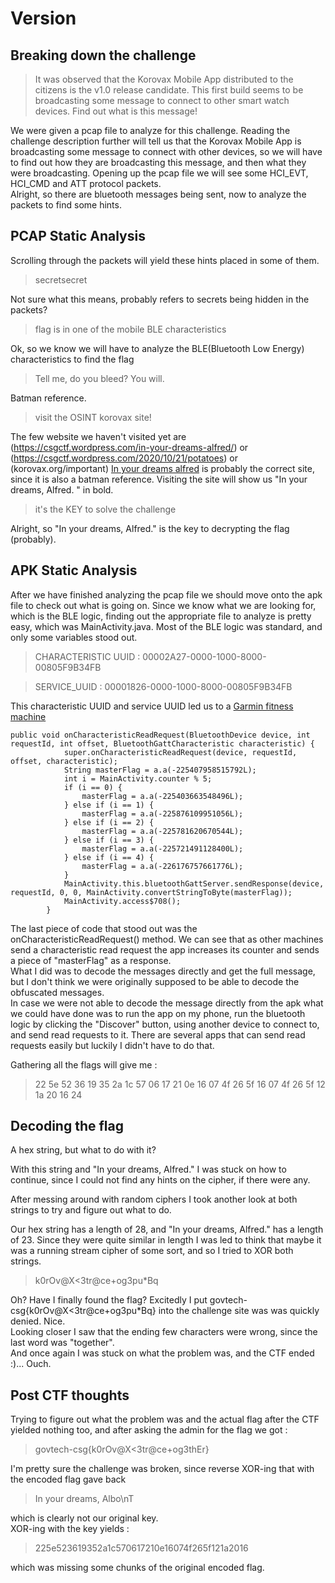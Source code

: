 # Version

## Breaking down the challenge

> It was observed that the Korovax Mobile App distributed to the citizens is the v1.0 release candidate. This first build seems to be broadcasting some message to connect to other smart watch devices. Find out what is this message!

We were given a pcap file to analyze for this challenge. Reading the challenge description further will tell us that the Korovax Mobile App is broadcasting some message to connect with other devices, so we will have to find out how they are broadcasting this message, and then what they were broadcasting. 
Opening up the pcap file we will see some HCI_EVT, HCI_CMD and ATT protocol packets.  
Alright, so there are bluetooth messages being sent, now to analyze the packets to find some hints. 

## PCAP Static Analysis
 
Scrolling through the packets will yield these hints placed in some of them. 

> secretsecret

Not sure what this means, probably refers to secrets being hidden in the packets? 

> flag is in one of the mobile BLE characteristics

Ok, so we know we will have to analyze the BLE(Bluetooth Low Energy) characteristics to find the flag 

> Tell me, do you bleed? You will.

Batman reference. 

> visit the OSINT korovax site!

The few website we haven't visited yet are (https://csgctf.wordpress.com/in-your-dreams-alfred/) or (https://csgctf.wordpress.com/2020/10/21/potatoes) or (korovax.org/important) 
[In your dreams alfred](https://csgctf.wordpress.com/in-your-dreams-alfred/) is probably the correct site, since it is also a batman reference. Visiting the site will show us "In your dreams, Alfred.
" in bold.

> it's the KEY to solve the challenge

Alright, so "In your dreams, Alfred." is the key to decrypting the flag (probably). 
 
## APK Static Analysis

After we have finished analyzing the pcap file we should move onto the apk file to check out what is going on. Since we know what we are looking for, which is the BLE logic, finding out the appropriate file to analyze is pretty easy, which was MainActivity.java.
Most of the BLE logic was standard, and only some variables stood out.  

> CHARACTERISTIC UUID : 00002A27-0000-1000-8000-00805F9B34FB

> SERVICE_UUID : 00001826-0000-1000-8000-00805F9B34FB

This characteristic UUID and service UUID led us to a [Garmin fitness machine](https://forums.garmin.com/developer/connect-iq/f/app-ideas/206704/developing-a-ciq-ble-client-for-treadmill-and-fitness-equipment) 

```
public void onCharacteristicReadRequest(BluetoothDevice device, int requestId, int offset, BluetoothGattCharacteristic characteristic) {
            super.onCharacteristicReadRequest(device, requestId, offset, characteristic);
            String masterFlag = a.a(-225407958515792L);
            int i = MainActivity.counter % 5;
            if (i == 0) {
                masterFlag = a.a(-225403663548496L);
            } else if (i == 1) {
                masterFlag = a.a(-225876109951056L);
            } else if (i == 2) {
                masterFlag = a.a(-225781620670544L);
            } else if (i == 3) {
                masterFlag = a.a(-225721491128400L);
            } else if (i == 4) {
                masterFlag = a.a(-226176757661776L);
            }
            MainActivity.this.bluetoothGattServer.sendResponse(device, requestId, 0, 0, MainActivity.convertStringToByte(masterFlag));
            MainActivity.access$708();
        }
```

The last piece of code that stood out was the onCharacteristicReadRequest() method. We can see that as other machines send a characteristic read request the app increases its counter and sends a piece of "masterFlag" as a response.  
What I did was to decode the messages directly and get the full message, but I don't think we were originally supposed to be able to decode the obfuscated messages.  
In case we were not able to decode the message directly from the apk what we could have done was to run the app on my phone, run the bluetooth logic by clicking the "Discover" button, using another device to connect to, and send read requests to it. There are several apps that can send read requests easily but luckily I didn't have to do that. 

Gathering all the flags will give me : 

> 22 5e 52 36 19 35 2a 1c 57 06 17 21 0e 16 07 4f 26 5f 16 07 4f 26 5f 12 1a 20 16 24

## Decoding the flag

A hex string, but what to do with it?

With this string and "In your dreams, Alfred." I was stuck on how to continue, since I could not find any hints on the cipher, if there were any.  
 
After messing around with random ciphers I took another look at both strings to try and figure out what to do.  

Our hex string has a length of 28, and "In your dreams, Alfred." has a length of 23. Since they were quite similar in length I was led to think that maybe it was a running stream cipher of some sort, and so I tried to XOR both strings.  
> k0rOv@X<3tr@ce+og3pu*Bq

Oh? Have I finally found the flag? Excitedly I put govtech-csg{k0rOv@X<3tr@ce+og3pu*Bq} into the challenge site was was quickly denied. Nice.  
Looking closer I saw that the ending few characters were wrong, since the last word was "together".  
And once again I was stuck on what the problem was, and the CTF ended :)... Ouch.  

## Post CTF thoughts

Trying to figure out what the problem was and the actual flag after the CTF yielded nothing too, and after asking the admin for the flag we got : 
> govtech-csg{k0rOv@X<3tr@ce+og3thEr}

I'm pretty sure the challenge was broken, since reverse XOR-ing that with the encoded flag gave back  

> In your dreams, Albo\nT

which is clearly not our original key.  
XOR-ing with the key yields :   
> 225e523619352a1c570617210e16074f265f121a2016

which was missing some chunks of the original encoded flag.  

